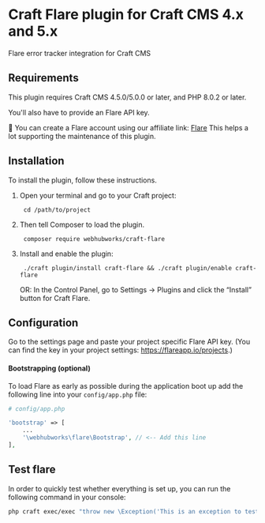 # Craft Flare plugin for Craft CMS 4.x and 5.x

Flare error tracker integration for Craft CMS

## Requirements

This plugin requires Craft CMS 4.5.0/5.0.0 or later, and PHP 8.0.2 or later.

You'll also have to provide an Flare API key.

🙏 You can create a Flare account using our affiliate link: [Flare](flareapp.io/?via=webhub) This helps a lot supporting the maintenance of this plugin.

## Installation

To install the plugin, follow these instructions.

1. Open your terminal and go to your Craft project:

        cd /path/to/project

2. Then tell Composer to load the plugin.

        composer require webhubworks/craft-flare

3. Install and enable the plugin:

        ./craft plugin/install craft-flare && ./craft plugin/enable craft-flare

   OR: In the Control Panel, go to Settings → Plugins and click the “Install” button for Craft Flare.

## Configuration

Go to the settings page and paste your project specific Flare API key. (You can find the key in your project settings: https://flareapp.io/projects.)

#### Bootstrapping (optional)
To load Flare as early as possible during the application boot up add the following line into your `config/app.php` file:

```php
# config/app.php

'bootstrap' => [
    ...
    '\webhubworks\flare\Bootstrap', // <-- Add this line
],
```

## Test flare
In order to quickly test whether everything is set up, you can run the following command in your console:
```bash
php craft exec/exec "throw new \Exception('This is an exception to test if the integration with Flare works.');"
```
